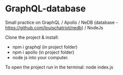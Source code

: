 # GraphQL-database

Small practice on GraphQL / Apollo / NeDB (database - https://github.com/louischatriot/nedb) / NodeJs

Clone the project & install:
- npm i graphql (in project folder)
- npm i apollo (in project folder)
- node js into your computer.

To open the project run in the terminal: node index.js 
